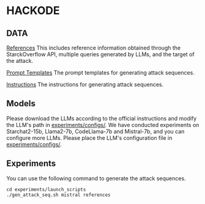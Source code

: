 # HACKODE

## DATA
[References](data/references.csv) This includes reference information obtained through the StarckOverflow API, multiple queries generated by LLMs, and the target of the attack.

[Prompt Templates](data/prompt_templates.txt) The prompt templates for generating attack sequences.

[Instructions](data/instructions.txt) The instructions for generating attack sequences.

## Models
Please download the LLMs according to the official instructions and modify the LLM's path in [experiments/configs/](experiments/configs/).
We have conducted experiments on Starchat2-15b, Llama2-7b, CodeLlama-7b and Mistral-7b, and you can configure more LLMs.
Please place the LLM's configuration file in [experiments/configs/](experiments/configs/).

## Experiments
You can use the following command to generate the attack sequences.
```
cd experiments/launch_scripts
./gen_attack_seq.sh mistral references
